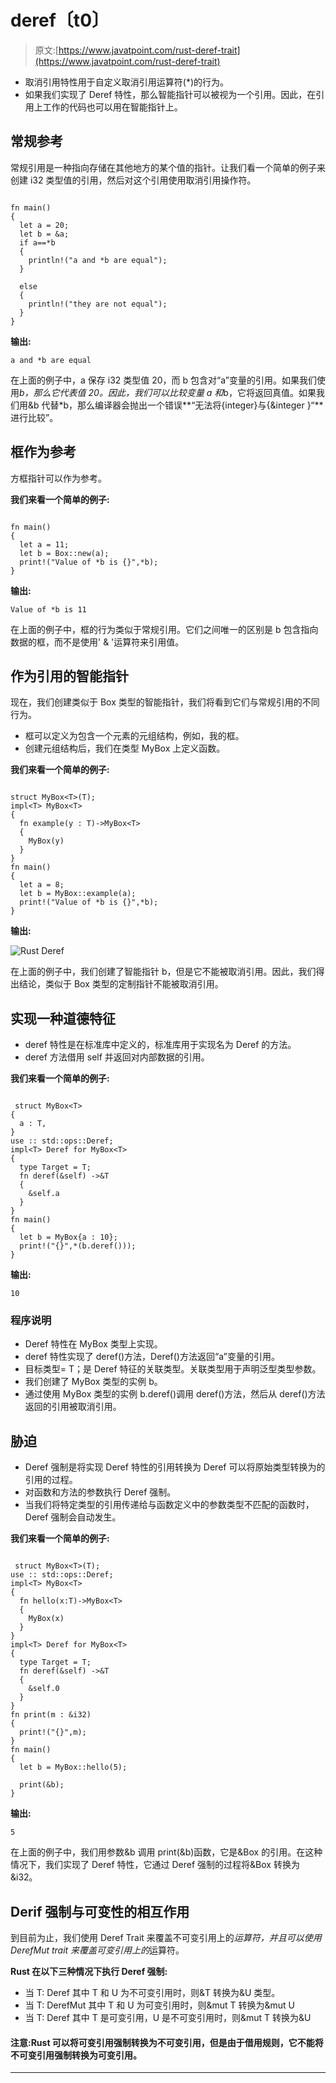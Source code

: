 # deref〔t0〕

> 原文:[https://www.javatpoint.com/rust-deref-trait](https://www.javatpoint.com/rust-deref-trait)

*   取消引用<t>特性用于自定义取消引用运算符(*)的行为。</t>
*   如果我们实现了 Deref <t>特性，那么智能指针可以被视为一个引用。因此，在引用上工作的代码也可以用在智能指针上。</t>

## 常规参考

常规引用是一种指向存储在其他地方的某个值的指针。让我们看一个简单的例子来创建 i32 类型值的引用，然后对这个引用使用取消引用操作符。

```

fn main()
{
  let a = 20;
  let b = &a;
  if a==*b
  {
    println!("a and *b are equal");
  }

  else
  {
    println!("they are not equal");
  }
}

```

**输出:**

```
a and *b are equal

```

在上面的例子中，a 保存 i32 类型值 20，而 b 包含对“a”变量的引用。如果我们使用*b，那么它代表值 20。因此，我们可以比较变量 a 和*b，它将返回真值。如果我们用&b 代替*b，那么编译器会抛出一个错误**“无法将{integer}与{&integer }“**进行比较”。

## 框<t>作为参考</t>

方框<t>指针可以作为参考。</t>

**我们来看一个简单的例子:**

```

fn main()
{
  let a = 11;
  let b = Box::new(a);
  print!("Value of *b is {}",*b);
}

```

**输出:**

```
Value of *b is 11

```

在上面的例子中，框<t>的行为类似于常规引用。它们之间唯一的区别是 b 包含指向数据的框，而不是使用' & '运算符来引用值。</t>

## 作为引用的智能指针

现在，我们创建类似于 Box <t>类型的智能指针，我们将看到它们与常规引用的不同行为。</t>

*   框<t>可以定义为包含一个元素的元组结构，例如，我的框<t>。</t></t>
*   创建元组结构后，我们在类型 MyBox <t>上定义函数。</t>

**我们来看一个简单的例子:**

```

struct MyBox<T>(T);
impl<T> MyBox<T>
{
  fn example(y : T)->MyBox<T>
  {
    MyBox(y)
  }
}
fn main()
{
  let a = 8;
  let b = MyBox::example(a);
  print!("Value of *b is {}",*b);
}

```

**输出:**

![Rust Deref](../Images/fa3a99de5ca8614700493b063eac49c0.png)

在上面的例子中，我们创建了智能指针 b，但是它不能被取消引用。因此，我们得出结论，类似于 Box <t>类型的定制指针不能被取消引用。</t>

## 实现一种道德特征

*   deref 特性是在标准库中定义的，标准库用于实现名为 Deref 的方法。
*   deref 方法借用 self 并返回对内部数据的引用。

**我们来看一个简单的例子:**

```

 struct MyBox<T>
{
  a : T,
}
use :: std::ops::Deref;
impl<T> Deref for MyBox<T>
{
  type Target = T;
  fn deref(&self) ->&T
  {
    &self.a
  }
}
fn main()
{
  let b = MyBox{a : 10};
  print!("{}",*(b.deref()));
}

```

**输出:**

```
10

```

### 程序说明

*   Deref 特性在 MyBox 类型上实现。
*   deref 特性实现了 deref()方法，Deref()方法返回“a”变量的引用。
*   目标类型= T；是 Deref 特征的关联类型。关联类型用于声明泛型类型参数。
*   我们创建了 MyBox 类型的实例 b。
*   通过使用 MyBox 类型的实例 b.deref()调用 deref()方法，然后从 deref()方法返回的引用被取消引用。

## 胁迫

*   Deref 强制是将实现 Deref 特性的引用转换为 Deref 可以将原始类型转换为的引用的过程。
*   对函数和方法的参数执行 Deref 强制。
*   当我们将特定类型的引用传递给与函数定义中的参数类型不匹配的函数时，Deref 强制会自动发生。

**我们来看一个简单的例子:**

```

 struct MyBox<T>(T);
use :: std::ops::Deref;
impl<T> MyBox<T>
{
  fn hello(x:T)->MyBox<T>
  {
    MyBox(x)
  }
}
impl<T> Deref for MyBox<T>
{
  type Target = T;
  fn deref(&self) ->&T
  {
    &self.0
  }
}
fn print(m : &i32)
{
  print!("{}",m);
}
fn main()
{
  let b = MyBox::hello(5);

  print(&b);
}

```

**输出:**

```
5

```

在上面的例子中，我们用参数&b 调用 print(&b)函数，它是&Box <i32>的引用。在这种情况下，我们实现了 Deref 特性，它通过 Deref 强制的过程将&Box <i32>转换为&i32。</i32></i32>

## Derif 强制与可变性的相互作用

到目前为止，我们使用 Deref Trait 来覆盖不可变引用上的*运算符，并且可以使用 DerefMut trait 来覆盖可变引用上的*运算符。

**Rust 在以下三种情况下执行 Deref 强制:**

*   当 T: Deref <target u="">其中 T 和 U 为不可变引用时，则&T 转换为&U 类型。</target>
*   当 T: DerefMut <target u="">其中 T 和 U 为可变引用时，则&mut T 转换为&mut U</target>
*   当 T: Deref <target u="">其中 T 是可变引用，U 是不可变引用时，则&mut T 转换为&U</target>

#### 注意:Rust 可以将可变引用强制转换为不可变引用，但是由于借用规则，它不能将不可变引用强制转换为可变引用。

* * *